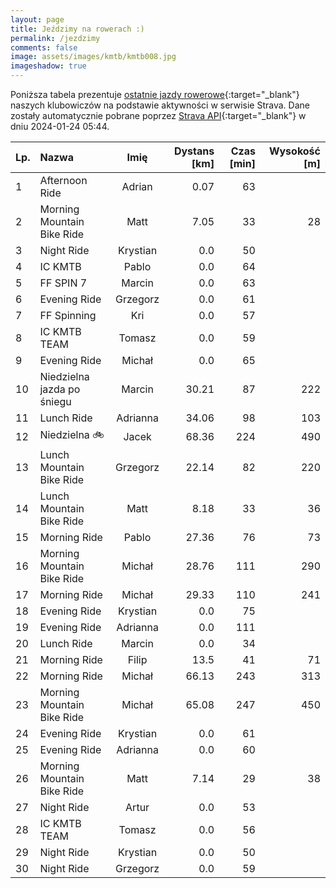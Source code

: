 ```yaml
---
layout: page
title: Jeździmy na rowerach :)
permalink: /jezdzimy
comments: false
image: assets/images/kmtb/kmtb008.jpg
imageshadow: true
---
```


Poniższa tabela prezentuje [ostatnie jazdy rowerowe](https://www.strava.com/clubs/336381){:target="_blank"} naszych klubowiczów na podstawie aktywności w serwisie Strava. Dane zostały automatycznie pobrane poprzez [Strava API](https://developers.strava.com/docs/reference/#api-Clubs-getClubActivitiesById){:target="_blank"} w dniu 2024-01-24 05:44.

Lp. | Nazwa | Imię | Dystans [km] | Czas [min] | Wysokość [m]
:--- | :--- | :---: | ---: | ---: | ---:
1|Afternoon Ride|Adrian|0.07|63|
2|Morning Mountain Bike Ride|Matt|7.05|33|28
3|Night Ride|Krystian|0.0|50|
4|IC KMTB|Pablo|0.0|64|
5|FF SPIN 7|Marcin|0.0|63|
6|Evening Ride|Grzegorz|0.0|61|
7|FF Spinning|Kri|0.0|57|
8|IC KMTB TEAM|Tomasz|0.0|59|
9|Evening Ride|Michał|0.0|65|
10|Niedzielna jazda po śniegu|Marcin|30.21|87|222
11|Lunch Ride|Adrianna|34.06|98|103
12|Niedzielna 🚲|Jacek|68.36|224|490
13|Lunch Mountain Bike Ride|Grzegorz|22.14|82|220
14|Lunch Mountain Bike Ride|Matt|8.18|33|36
15|Morning Ride|Pablo|27.36|76|73
16|Morning Mountain Bike Ride|Michał|28.76|111|290
17|Morning Ride|Michał|29.33|110|241
18|Evening Ride|Krystian|0.0|75|
19|Evening Ride|Adrianna|0.0|111|
20|Lunch Ride|Marcin|0.0|34|
21|Morning Ride|Filip|13.5|41|71
22|Morning Ride|Michał|66.13|243|313
23|Morning Mountain Bike Ride|Michał|65.08|247|450
24|Evening Ride|Krystian|0.0|61|
25|Evening Ride|Adrianna|0.0|60|
26|Morning Mountain Bike Ride|Matt|7.14|29|38
27|Night Ride|Artur|0.0|53|
28|IC KMTB TEAM|Tomasz|0.0|56|
29|Night Ride|Krystian|0.0|50|
30|Night Ride|Grzegorz|0.0|59|
